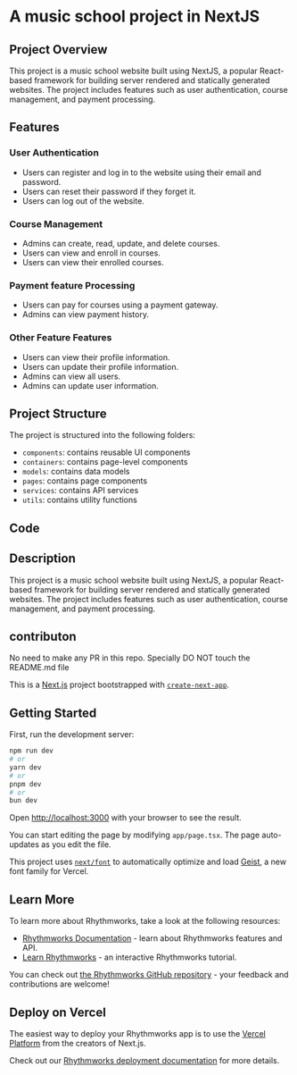 # A music school project in NextJS
## Project Overview
This project is a music school website built using NextJS, a popular React-based framework for building server
rendered and statically generated websites. The project includes features such as user authentication, course
management, and payment processing.
## Features
### User Authentication
* Users can register and log in to the website using their email and password.
* Users can reset their password if they forget it.
* Users can log out of the website.
### Course Management
* Admins can create, read, update, and delete courses.
* Users can view and enroll in courses.
* Users can view their enrolled courses.
### Payment feature Processing
* Users can pay for courses using a payment gateway.
* Admins can view payment history.
### Other Feature Features
* Users can view their profile information.
* Users can update their profile information.
* Admins can view all users.
* Admins can update user information.
## Project Structure
The project is structured into the following folders:
* `components`: contains reusable UI components
* `containers`: contains page-level components
* `models`: contains data models
* `pages`: contains page components
* `services`: contains API services
* `utils`: contains utility functions
## Code

## Description
This project is a music school website built using NextJS, a popular React-based framework for building server
rendered and statically generated websites. The project includes features such as user authentication, course
management, and payment processing.

## contributon
No need to make any PR in this repo. Specially DO NOT touch the README.md file

This is a [Next.js](https://nextjs.org) project bootstrapped with [`create-next-app`](https://nextjs.org/docs/app/api-reference/cli/create-next-app).

## Getting Started

First, run the development server:

```bash
npm run dev
# or
yarn dev
# or
pnpm dev
# or
bun dev
```

Open [http://localhost:3000](http://localhost:3000) with your browser to see the result.

You can start editing the page by modifying `app/page.tsx`. The page auto-updates as you edit the file.

This project uses [`next/font`](https://nextjs.org/docs/app/building-your-application/optimizing/fonts) to automatically optimize and load [Geist](https://vercel.com/font), a new font family for Vercel.

## Learn More

To learn more about Rhythmworks, take a look at the following resources:

- [Rhythmworks Documentation](https://rhythmworks.com/docs) - learn about Rhythmworks features and API.
- [Learn Rhythmworks](https://rhythmworks.com/learn) - an interactive Rhythmworks tutorial.

You can check out [the Rhythmworks GitHub repository](https://github.com/rhythmworks/rhythmworks) - your feedback and contributions are welcome!

## Deploy on Vercel

The easiest way to deploy your Rhythmworks app is to use the [Vercel Platform](https://vercel.com/new?utm_medium=default-template&filter=next.js&utm_source=create-next-app&utm_campaign=create-next-app-readme) from the creators of Next.js.

Check out our [Rhythmworks deployment documentation](https://rhythmworks.com/docs/deploying) for more details.




